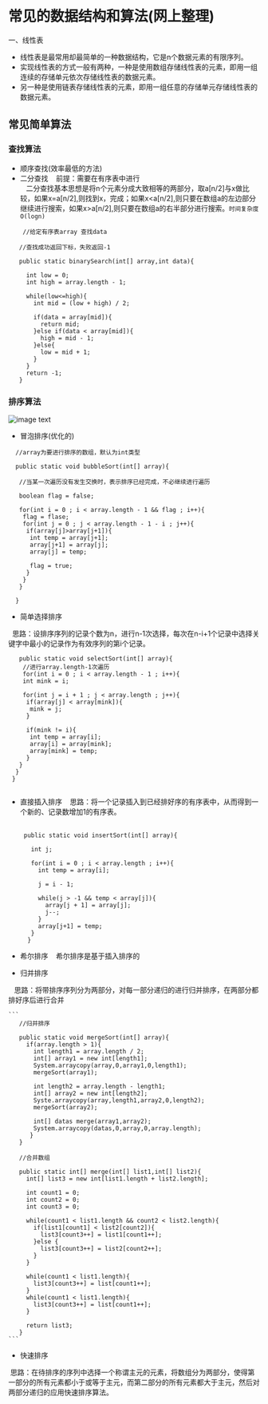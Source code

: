 # 常见的数据结构和算法(网上整理)

一、线性表  
- 线性表是最常用却最简单的一种数据结构，它是n个数据元素的有限序列。  
- 实现线性表的方式一般有两种，一种是使用数组存储线性表的元素，即用一组连续的存储单元依次存储线性表的数据元素。
- 另一种是使用链表存储线性表的元素，即用一组任意的存储单元存储线性表的数据元素。

## 常见简单算法

### 查找算法  
- 顺序查找(效率最低的方法)
- 二分查找
    前提：需要在有序表中进行  
    二分查找基本思想是将n个元素分成大致相等的两部分，取a[n/2]与x做比较，如果x=a[n/2],则找到x，完成；如果x<a[n/2],则只要在数组a的左边部分继续进行搜索，如果x>a[n/2],则只要在数组a的右半部分进行搜索。`时间复杂度O(logn)`       
  
 ```
     //给定有序表array 查找data  

    //查找成功返回下标，失败返回-1   

    public static binarySearch(int[] array,int data){

      int low = 0;
      int high = array.length - 1;

      while(low<=high){
        int mid = (low + high) / 2;

        if(data = array[mid]){
          return mid;
        }else if(data < array[mid]){
          high = mid - 1;
        }else{
          low = mid + 1;
        }
      }
      return -1;
    }
 ```
      
### 排序算法 
![image text](http://upload-images.jianshu.io/upload_images/2243690-da1c8b997a16c17c.png?imageMogr2/auto-orient/strip%7CimageView2/2)

- 冒泡排序(优化的)

```
  //array为要进行排序的数组，默认为int类型

  public static void bubbleSort(int[] array){
   
   //当某一次遍历没有发生交换时，表示排序已经完成，不必继续进行遍历
   
   boolean flag = false;
   
   for(int i = 0 ; i < array.length - 1 && flag ; i++){
    flag = flase;
    for(int j = 0 ; j < array.length - 1 - i ; j++){
     if(array[j]>array[j+1]){
      int temp = array[j+1];
      array[j+1] = array[j];
      array[j] = temp;
      
      flag = true;
     }
    }
   } 
   
  }
 ```
 
 - 简单选择排序
 
   思路：设排序序列的记录个数为n，进行n-1次选择，每次在n-i+1个记录中选择关键字中最小的记录作为有效序列的第i个记录。  
   
   ```
    public static void selectSort(int[] array){
     //进行array.length-1次遍历
     for(int i = 0 ; i < array.length - 1 ; i++){
       int mink = i;
      
       for(int j = i + 1 ; j < array.length ; j++){
        if(array[j] < array[mink]){
         mink = j;
        } 
       
        if(mink != i){
         int temp = array[i];
         array[i] = array[mink];
         array[mink] = temp;
        }
      }
     }
    }
    
  
   ```
   
- 直接插入排序
    思路：将一个记录插入到已经排好序的有序表中，从而得到一个新的、记录数增加1的有序表。  
    
    ```
     public static void insertSort(int[] array){

       int j;

       for(int i = 0 ; i < array.length ; i++){
         int temp = array[i];

         j = i - 1;

         while(j > -1 && temp < array[j]){
           array[j + 1] = array[j];
           j--;
         }
         array[j+1] = temp;
       }
      } 
     ```

- 希尔排序
    希尔排序是基于插入排序的
- 归并排序

    思路：将带排序序列分为两部分，对每一部分递归的进行归并排序，在两部分都排好序后进行合并  
    
    ```
       //归并排序

       public static void mergeSort(int[] array){
         if(array.length > 1){
           int length1 = array.length / 2;
           int[] array1 = new int[length1];
           System.arraycopy(array,0,array1,0,length1);
           mergeSort(array1);

           int length2 = array.length - length1;
           int[] array2 = new int[length2];
           Syste.arraycopy(array,length1,array2,0,length2);
           mergeSort(array2);

           int[] datas merge(array1,array2);
           System.arraycopy(datas,0,array,0,array.length);
          }
       }

       //合并数组

       public static int[] merge(int[] list1,int[] list2){
         int[] list3 = new int[list1.length + list2.length];

         int count1 = 0;
         int count2 = 0;
         int count3 = 0;

         while(count1 < list1.length && count2 < list2.length){
           if(list1[count1] < list2[count2]){
             list3[count3++] = list1[count1++];
           }else {
             list3[count3++] = list2[count2++];
           }
         }

         while(count1 < list1.length){
           list3[count3++] = list[count1++];
         }
         while(count1 < list1.length){
           list3[count3++] = list[count1++];
         }

         return list3;
       }
    ```
    
- 快速排序
 
  思路：在待排序的序列中选择一个称谓主元的元素，将数组分为两部分，使得第一部分的所有元素都小于或等于主元，而第二部分的所有元素都大于主元，然后对两部分递归的应用快速排序算法。  
  




